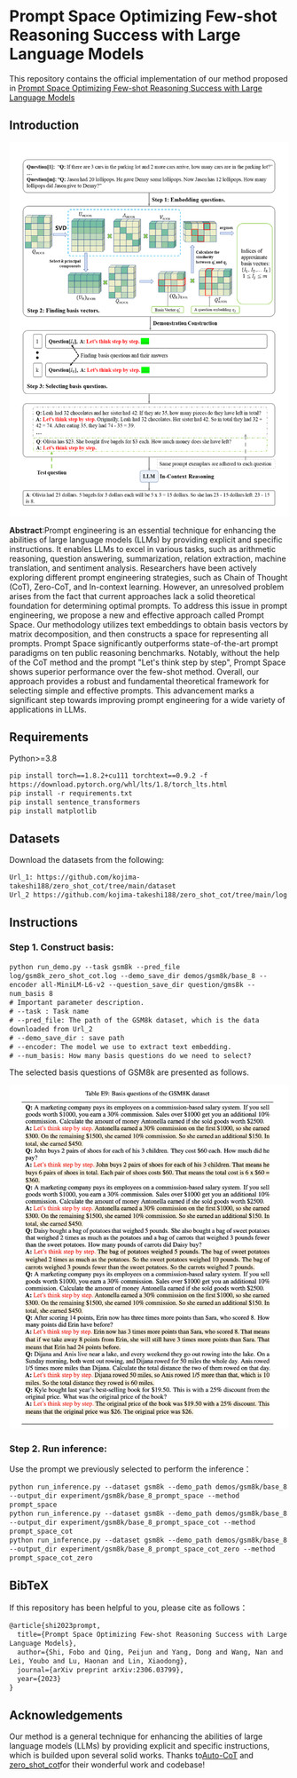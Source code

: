 # Prompt Space Optimizing Few-shot Reasoning Success with Large Language Models

This repository contains the official implementation of our method proposed in [Prompt Space Optimizing Few-shot Reasoning Success with Large Language Models](https://arxiv.org/abs/2306.03799)

## Introduction

![Overview of our methods](./overview.jpg)

**Abstract**:Prompt engineering is an essential technique for enhancing the abilities of large language models (LLMs) by providing explicit and specific instructions. It enables LLMs to excel in various tasks, such as arithmetic reasoning, question answering, summarization, relation extraction, machine translation, and sentiment analysis. Researchers have been actively exploring different prompt engineering strategies, such as Chain of Thought (CoT), Zero-CoT, and In-context learning. However, an unresolved problem arises from the fact that current approaches lack a solid theoretical foundation for determining optimal prompts. To address this issue in prompt engineering, we propose a new and effective approach called Prompt Space. Our methodology utilizes text embeddings to obtain basis vectors by matrix decomposition, and then constructs a space for representing all prompts. Prompt Space significantly outperforms state-of-the-art prompt paradigms on ten public reasoning benchmarks. Notably, without the help of the CoT method and the prompt "Let's think step by step", Prompt Space shows superior performance over the few-shot method. Overall, our approach provides a robust and fundamental theoretical framework for selecting simple and effective prompts. This advancement marks a significant step towards improving prompt engineering for a wide variety of applications in LLMs.

## Requirements

Python>=3.8
```
pip install torch==1.8.2+cu111 torchtext==0.9.2 -f https://download.pytorch.org/whl/lts/1.8/torch_lts.html
pip install -r requirements.txt
pip install sentence_transformers
pip install matplotlib
```

## Datasets

Download the datasets from the following:

```
Url_1: https://github.com/kojima-takeshi188/zero_shot_cot/tree/main/dataset
Url_2 https://github.com/kojima-takeshi188/zero_shot_cot/tree/main/log
```

## Instructions

### Step 1. Construct basis:

```shell
python run_demo.py --task gsm8k --pred_file log/gsm8k_zero_shot_cot.log --demo_save_dir demos/gsm8k/base_8 --encoder all-MiniLM-L6-v2 --question_save_dir question/gms8k --num_basis 8
# Important parameter description.
# --task : Task name
# --pred_file: The path of the GSM8k dataset, which is the data downloaded from Url_2
# --demo_save_dir : save path
# --encoder: The model we use to extract text embedding.
# --num_basis: How many basis questions do we need to select?
```
The selected basis questions of GSM8k are presented as follows.

![The result of the Basis question](gsm8k_bias.jpg)

### Step 2. Run inference:

Use the prompt we previously selected to perform the inference：

```shell
python run_inference.py --dataset gsm8k --demo_path demos/gsm8k/base_8 --output_dir experiment/gsm8k/base_8_prompt_space --method prompt_space
python run_inference.py --dataset gsm8k --demo_path demos/gsm8k/base_8 --output_dir experiment/gsm8k/base_8_prompt_space_cot --method prompt_space_cot
python run_inference.py --dataset gsm8k --demo_path demos/gsm8k/base_8 --output_dir experiment/gsm8k/base_8_prompt_space_cot_zero --method prompt_space_cot_zero
```

## BibTeX

If this repository has been helpful to you, please cite as follows：

```
@article{shi2023prompt,
  title={Prompt Space Optimizing Few-shot Reasoning Success with Large Language Models},
  author={Shi, Fobo and Qing, Peijun and Yang, Dong and Wang, Nan and Lei, Youbo and Lu, Haonan and Lin, Xiaodong},
  journal={arXiv preprint arXiv:2306.03799},
  year={2023}
}
```



## Acknowledgements

Our method is a general technique for enhancing the abilities of large language models (LLMs) by providing explicit and specific instructions, which is builded upon several solid works. Thanks to[Auto-CoT](https://github.com/amazon-science/auto-cot) and [zero_shot_cot](https://github.com/kojima-takeshi188/zero_shot_cot)for their wonderful work and codebase!

